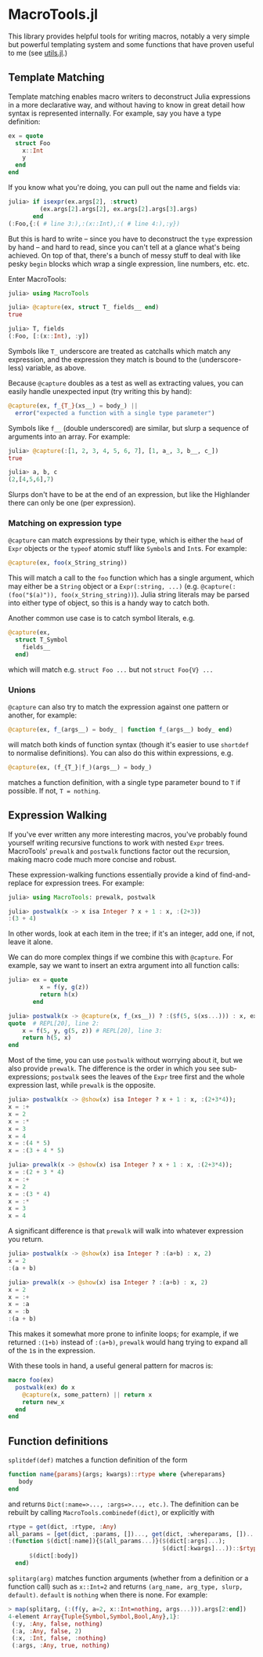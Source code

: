 # MacroTools.jl

This library provides helpful tools for writing macros, notably a very simple
but powerful templating system and some functions that have proven useful to me (see
[utils.jl](src/utils.jl).)

## Template Matching

Template matching enables macro writers to deconstruct Julia
expressions in a more declarative way, and without having to know in
great detail how syntax is represented internally. For example, say you
have a type definition:

```julia
ex = quote
  struct Foo
    x::Int
    y
  end
end
```

If you know what you're doing, you can pull out the name and fields via:

```julia
julia> if isexpr(ex.args[2], :struct)
         (ex.args[2].args[2], ex.args[2].args[3].args)
       end
(:Foo,{:( # line 3:),:(x::Int),:( # line 4:),:y})
```

But this is hard to write – since you have to deconstruct the `type`
expression by hand – and hard to read, since you can't tell at a glance
what's being achieved. On top of that, there's a bunch of messy stuff to
deal with like pesky `begin` blocks which wrap a single expression, line
numbers, etc. etc.

Enter MacroTools:

```julia
julia> using MacroTools

julia> @capture(ex, struct T_ fields__ end)
true

julia> T, fields
(:Foo, [:(x::Int), :y])
```

Symbols like `T_` underscore are treated as catchalls which match any
expression, and the expression they match is bound to the
(underscore-less) variable, as above.

Because `@capture` doubles as a test as well as extracting values, you can
easily handle unexpected input (try writing this by hand):

```julia
@capture(ex, f_{T_}(xs__) = body_) ||
  error("expected a function with a single type parameter")
```

Symbols like `f__` (double underscored) are similar, but slurp a sequence of
arguments into an array. For example:

```julia
julia> @capture(:[1, 2, 3, 4, 5, 6, 7], [1, a_, 3, b__, c_])
true

julia> a, b, c
(2,[4,5,6],7)
```

Slurps don't have to be at the end of an expression, but like the
Highlander there can only be one (per expression).

### Matching on expression type

`@capture` can match expressions by their type, which is either the `head` of `Expr`
objects or the `typeof` atomic stuff like `Symbol`s and `Int`s. For example:

```julia
@capture(ex, foo(x_String_string))
```

This will match a call to the `foo` function which has a single argument, which
may either be a `String` object or a `Expr(:string, ...)`
(e.g. `@capture(:(foo("$(a)")), foo(x_String_string))`). Julia string literals
may be parsed into either type of object, so this is a handy way to catch both.

Another common use case is to catch symbol literals, e.g.

```julia
@capture(ex,
  struct T_Symbol
    fields__
  end)
```

which will match e.g. `struct Foo ...` but not `struct Foo{V} ...`

### Unions

`@capture` can also try to match the expression against one pattern or another,
for example:

```julia
@capture(ex, f_(args__) = body_ | function f_(args__) body_ end)
```

will match both kinds of function syntax (though it's easier to use
`shortdef` to normalise definitions). You can also do this within
expressions, e.g.

```julia
@capture(ex, (f_{T_}|f_)(args__) = body_)
```

matches a function definition, with a single type parameter bound to `T` if possible.
If not, `T = nothing`.

## Expression Walking

If you've ever written any more interesting macros, you've probably found
yourself writing recursive functions to work with nested `Expr` trees.
MacroTools' `prewalk` and `postwalk` functions factor out the recursion, making
macro code much more concise and robust.

These expression-walking functions essentially provide a kind of
find-and-replace for expression trees. For example:

```julia
julia> using MacroTools: prewalk, postwalk

julia> postwalk(x -> x isa Integer ? x + 1 : x, :(2+3))
:(3 + 4)
```

In other words, look at each item in the tree; if it's an integer, add one, if not, leave it alone.

We can do more complex things if we combine this with `@capture`. For example, say we want to insert an extra argument into all function calls:

```julia
julia> ex = quote
         x = f(y, g(z))
         return h(x)
       end

julia> postwalk(x -> @capture(x, f_(xs__)) ? :($f(5, $(xs...))) : x, ex)
quote  # REPL[20], line 2:
    x = f(5, y, g(5, z)) # REPL[20], line 3:
    return h(5, x)
end
```

Most of the time, you can use `postwalk` without worrying about it, but we also
provide `prewalk`. The difference is the order in which you see sub-expressions;
`postwalk` sees the leaves of the `Expr` tree first and the whole expression
last, while `prewalk` is the opposite.

```julia
julia> postwalk(x -> @show(x) isa Integer ? x + 1 : x, :(2+3*4));
x = :+
x = 2
x = :*
x = 3
x = 4
x = :(4 * 5)
x = :(3 + 4 * 5)

julia> prewalk(x -> @show(x) isa Integer ? x + 1 : x, :(2+3*4));
x = :(2 + 3 * 4)
x = :+
x = 2
x = :(3 * 4)
x = :*
x = 3
x = 4
```

A significant difference is that `prewalk` will walk into whatever expression
you return.

```julia
julia> postwalk(x -> @show(x) isa Integer ? :(a+b) : x, 2)
x = 2
:(a + b)

julia> prewalk(x -> @show(x) isa Integer ? :(a+b) : x, 2)
x = 2
x = :+
x = :a
x = :b
:(a + b)
```

This makes it somewhat more prone to infinite loops; for example, if we returned
`:(1+b)` instead of `:(a+b)`, `prewalk` would hang trying to expand all of the
`1`s in the expression.

With these tools in hand, a useful general pattern for macros is:

```julia
macro foo(ex)
  postwalk(ex) do x
    @capture(x, some_pattern) || return x
    return new_x
  end
end
```

## Function definitions

`splitdef(def)` matches a function definition of the form

```julia
function name{params}(args; kwargs)::rtype where {whereparams}
   body
end
```

and returns `Dict(:name=>..., :args=>..., etc.)`. The definition can be rebuilt by
calling `MacroTools.combinedef(dict)`, or explicitly with

```julia
rtype = get(dict, :rtype, :Any)
all_params = [get(dict, :params, [])..., get(dict, :whereparams, [])...]
:(function $(dict[:name]){$(all_params...)}($(dict[:args]...);
                                            $(dict[:kwargs]...))::$rtype
      $(dict[:body])
  end)
```

`splitarg(arg)` matches function arguments (whether from a definition or a function call)
such as `x::Int=2` and returns `(arg_name, arg_type, slurp, default)`. `default` is
`nothing` when there is none. For example:

```julia
> map(splitarg, (:(f(y, a=2, x::Int=nothing, args...))).args[2:end])
4-element Array{Tuple{Symbol,Symbol,Bool,Any},1}:
 (:y, :Any, false, nothing)  
 (:a, :Any, false, 2)        
 (:x, :Int, false, :nothing) 
 (:args, :Any, true, nothing)
```
